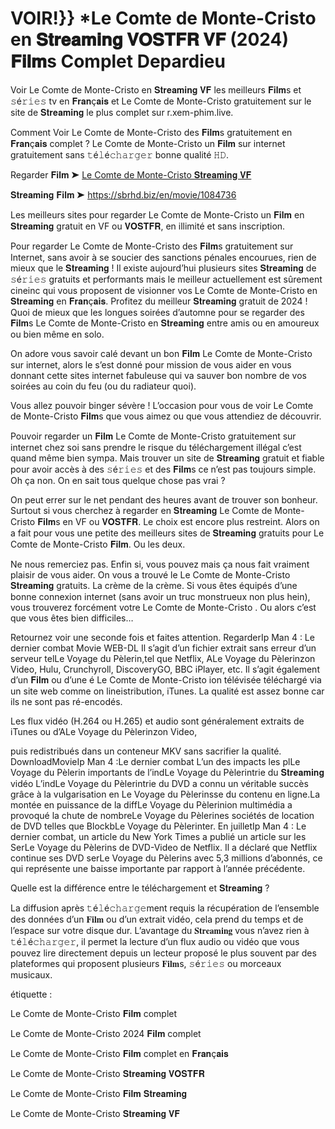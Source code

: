 # VOIR!}} *Le Comte de Monte-Cristo en 𝐒𝐭𝐫𝐞𝐚𝐦𝐢𝐧𝐠 𝐕𝐎𝐒𝐓𝐅𝐑 𝐕𝐅 (2024) 𝐅𝐢𝐥𝐦s Complet Depardieu

Voir Le Comte de Monte-Cristo en 𝐒𝐭𝐫𝐞𝐚𝐦𝐢𝐧𝐠 𝐕𝐅 les meilleurs 𝐅𝐢𝐥𝐦s et 𝚜é𝚛𝚒𝚎𝚜 tv en 𝐅𝐫𝐚𝐧ç𝐚𝐢𝐬 et Le Comte de Monte-Cristo gratuitement sur le site de 𝐒𝐭𝐫𝐞𝐚𝐦𝐢𝐧𝐠 le plus complet sur r.xem-phim.live.

Comment Voir Le Comte de Monte-Cristo des 𝐅𝐢𝐥𝐦s gratuitement en 𝐅𝐫𝐚𝐧ç𝐚𝐢𝐬 complet ? Le Comte de Monte-Cristo un 𝐅𝐢𝐥𝐦 sur internet gratuitement sans 𝚝é𝚕é𝚌𝚑𝚊𝚛𝚐𝚎𝚛 bonne qualité 𝙷𝙳.

Regarder 𝐅𝐢𝐥𝐦 ➤ [Le Comte de Monte-Cristo 𝐒𝐭𝐫𝐞𝐚𝐦𝐢𝐧𝐠 𝐕𝐅](https://sbrhd.biz/en/movie/1084736)

𝐒𝐭𝐫𝐞𝐚𝐦𝐢𝐧𝐠 𝐅𝐢𝐥𝐦 ➤ https://sbrhd.biz/en/movie/1084736




Les meilleurs sites pour regarder Le Comte de Monte-Cristo un 𝐅𝐢𝐥𝐦 en 𝐒𝐭𝐫𝐞𝐚𝐦𝐢𝐧𝐠 gratuit en VF ou 𝐕𝐎𝐒𝐓𝐅𝐑, en illimité et sans inscription.

Pour regarder Le Comte de Monte-Cristo des 𝐅𝐢𝐥𝐦s gratuitement sur Internet, sans avoir à se soucier des sanctions pénales encourues, rien de mieux que le 𝐒𝐭𝐫𝐞𝐚𝐦𝐢𝐧𝐠 ! Il existe aujourd’hui plusieurs sites 𝐒𝐭𝐫𝐞𝐚𝐦𝐢𝐧𝐠 de 𝚜é𝚛𝚒𝚎𝚜 gratuits et performants mais le meilleur actuellement est sûrement cineinc qui vous proposent de visionner vos Le Comte de Monte-Cristo en 𝐒𝐭𝐫𝐞𝐚𝐦𝐢𝐧𝐠 en 𝐅𝐫𝐚𝐧ç𝐚𝐢𝐬. Profitez du meilleur 𝐒𝐭𝐫𝐞𝐚𝐦𝐢𝐧𝐠 gratuit de 2024 ! Quoi de mieux que les longues soirées d’automne pour se regarder des 𝐅𝐢𝐥𝐦s Le Comte de Monte-Cristo en 𝐒𝐭𝐫𝐞𝐚𝐦𝐢𝐧𝐠 entre amis ou en amoureux ou bien même en solo.

On adore vous savoir calé devant un bon 𝐅𝐢𝐥𝐦 Le Comte de Monte-Cristo sur internet, alors le s’est donné pour mission de vous aider en vous donnant cette sites internet fabuleuse qui va sauver bon nombre de vos soirées au coin du feu (ou du radiateur quoi).

Vous allez pouvoir binger sévère ! L’occasion pour vous de voir Le Comte de Monte-Cristo 𝐅𝐢𝐥𝐦s que vous aimez ou que vous attendiez de découvrir.

Pouvoir regarder un 𝐅𝐢𝐥𝐦 Le Comte de Monte-Cristo gratuitement sur internet chez soi sans prendre le risque du téléchargement illégal c’est quand même bien sympa. Mais trouver un site de 𝐒𝐭𝐫𝐞𝐚𝐦𝐢𝐧𝐠 gratuit et fiable pour avoir accès à des 𝚜é𝚛𝚒𝚎𝚜 et des 𝐅𝐢𝐥𝐦s ce n’est pas toujours simple. Oh ça non. On en sait tous quelque chose pas vrai ?

On peut errer sur le net pendant des heures avant de trouver son bonheur. Surtout si vous cherchez à regarder en 𝐒𝐭𝐫𝐞𝐚𝐦𝐢𝐧𝐠 Le Comte de Monte-Cristo 𝐅𝐢𝐥𝐦s en VF ou 𝐕𝐎𝐒𝐓𝐅𝐑. Le choix est encore plus restreint. Alors on a fait pour vous une petite des meilleurs sites de 𝐒𝐭𝐫𝐞𝐚𝐦𝐢𝐧𝐠 gratuits pour Le Comte de Monte-Cristo 𝐅𝐢𝐥𝐦. Ou les deux.

Ne nous remerciez pas. Enfin si, vous pouvez mais ça nous fait vraiment plaisir de vous aider. On vous a trouvé le Le Comte de Monte-Cristo 𝐒𝐭𝐫𝐞𝐚𝐦𝐢𝐧𝐠 gratuits. La crème de la crème. Si vous êtes équipés d’une bonne connexion internet (sans avoir un truc monstrueux non plus hein), vous trouverez forcément votre Le Comte de Monte-Cristo . Ou alors c’est que vous êtes bien difficiles…

Retournez voir une seconde fois et faites attention. RegarderIp Man 4 : Le dernier combat Movie WEB-DL Il s’agit d’un fichier extrait sans erreur d’un serveur telLe Voyage du Pèlerin,tel que Netflix, ALe Voyage du Pèlerinzon Video, Hulu, Crunchyroll, DiscoveryGO, BBC iPlayer, etc. Il s’agit également d’un 𝐅𝐢𝐥𝐦 ou d’une é Le Comte de Monte-Cristo ion télévisée téléchargé via un site web comme on lineistribution, iTunes. La qualité est assez bonne car ils ne sont pas ré-encodés.

Les flux vidéo (H.264 ou H.265) et audio sont généralement extraits de iTunes ou d’ALe Voyage du Pèlerinzon Video,

puis redistribués dans un conteneur MKV sans sacrifier la qualité. DownloadMovieIp Man 4 :Le dernier combat L’un des impacts les plLe Voyage du Pèlerin importants de l’indLe Voyage du Pèlerintrie du 𝐒𝐭𝐫𝐞𝐚𝐦𝐢𝐧𝐠 vidéo L’indLe Voyage du Pèlerintrie du DVD a connu un véritable succès grâce à la vulgarisation en Le Voyage du Pèlerinsse du contenu en ligne.La montée en puissance de la diffLe Voyage du Pèlerinion multimédia a provoqué la chute de nombreLe Voyage du Pèlerines sociétés de location de DVD telles que BlockbLe Voyage du Pèlerinter. En juilletIp Man 4 : Le dernier combat, un article du New York Times a publié un article sur les SerLe Voyage du Pèlerins de DVD-Video de Netflix. Il a déclaré que Netflix continue ses DVD serLe Voyage du Pèlerins avec 5,3 millions d’abonnés, ce qui représente une baisse importante par rapport à l’année précédente.

Quelle est la différence entre le téléchargement et 𝐒𝐭𝐫𝐞𝐚𝐦𝐢𝐧𝐠 ?

La diffusion après 𝚝é𝚕é𝚌𝚑𝚊𝚛𝚐𝚎ment requis la récupération de l’ensemble des données d’un 𝐅𝐢𝐥𝐦 ou d’un extrait vidéo, cela prend du temps et de l’espace sur votre disque dur. L’avantage du 𝐒𝐭𝐫𝐞𝐚𝐦𝐢𝐧𝐠 vous n’avez rien à 𝚝é𝚕é𝚌𝚑𝚊𝚛𝚐𝚎𝚛, il permet la lecture d’un flux audio ou vidéo que vous pouvez lire directement depuis un lecteur proposé le plus souvent par des plateformes qui proposent plusieurs 𝐅𝐢𝐥𝐦s, 𝚜é𝚛𝚒𝚎𝚜 ou morceaux musicaux.




étiquette :



 



Le Comte de Monte-Cristo 𝐅𝐢𝐥𝐦 complet



 



Le Comte de Monte-Cristo 2024 𝐅𝐢𝐥𝐦 complet



Le Comte de Monte-Cristo 𝐅𝐢𝐥𝐦 complet en 𝐅𝐫𝐚𝐧ç𝐚𝐢𝐬



Le Comte de Monte-Cristo 𝐒𝐭𝐫𝐞𝐚𝐦𝐢𝐧𝐠 𝐕𝐎𝐒𝐓𝐅𝐑



Le Comte de Monte-Cristo 𝐅𝐢𝐥𝐦 𝐒𝐭𝐫𝐞𝐚𝐦𝐢𝐧𝐠



Le Comte de Monte-Cristo 𝐒𝐭𝐫𝐞𝐚𝐦𝐢𝐧𝐠 𝐕𝐅

